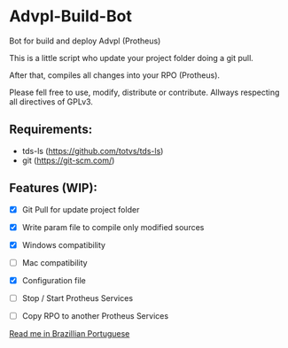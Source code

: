 # Advpl-Build-Bot
Bot for build and deploy Advpl (Protheus)

This is a little script who update your project folder doing a git pull.

After that, compiles all changes into your RPO (Protheus).

Please fell free to use, modify, distribute or contribute. Allways respecting all directives of GPLv3.

## Requirements:
* tds-ls (https://github.com/totvs/tds-ls)
* git (https://git-scm.com/)

## Features (WIP):
- [x] Git Pull for update project folder
- [x] Write param file to compile only modified sources
- [x] Windows compatibility
- [ ] Mac compatibility
- [x] Configuration file
- [ ] Stop / Start Protheus Services
- [ ] Copy RPO to another Protheus Services



[Read me in Brazillian Portuguese](README-ptbr.md)
